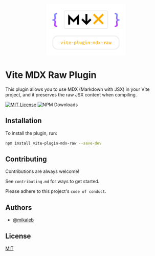 <h3 align="center">

![Logo](https://raw.githubusercontent.com/Mikaleb/vite-mdx-raw-plugin/refs/heads/main/public/logo.png)

</h3>

# Vite MDX Raw Plugin

This plugin allows you to use MDX (Markdown with JSX) in your Vite project, and it preserves the raw JSX content when compiling.

<p align="center">

[![MIT License](https://img.shields.io/badge/License-MIT-green.svg)](https://choosealicense.com/licenses/mit/)
![NPM Downloads](https://img.shields.io/npm/dw/vite-plugin-mdx-raw)

</p>

## Installation

To install the plugin, run:

```bash
npm install vite-plugin-mdx-raw --save-dev
```

## Contributing

Contributions are always welcome!

See `contributing.md` for ways to get started.

Please adhere to this project's `code of conduct`.

## Authors

- [@mikaleb](https://www.github.com/mikaleb)

## License

[MIT](https://choosealicense.com/licenses/mit/)
